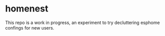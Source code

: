 # homenest
This repo is a work in progress, an experiment to try decluttering esphome confings for new users.
